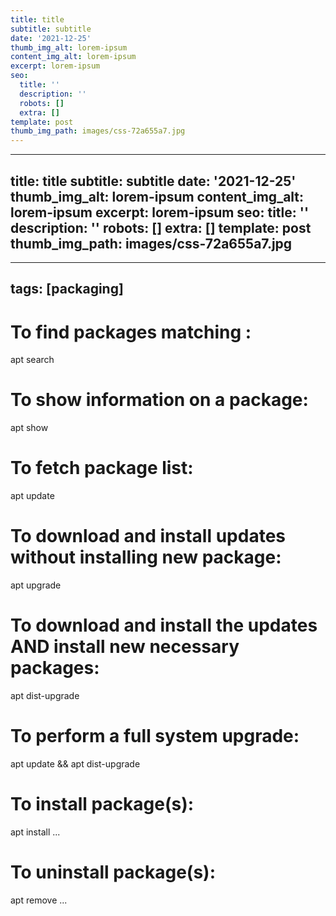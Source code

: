 ```yaml
---
title: title
subtitle: subtitle
date: '2021-12-25'
thumb_img_alt: lorem-ipsum
content_img_alt: lorem-ipsum
excerpt: lorem-ipsum
seo:
  title: ''
  description: ''
  robots: []
  extra: []
template: post
thumb_img_path: images/css-72a655a7.jpg
---
```

---
title: title
subtitle: subtitle
date: '2021-12-25'
thumb_img_alt: lorem-ipsum
content_img_alt: lorem-ipsum
excerpt: lorem-ipsum
seo:
  title: ''
  description: ''
  robots: []
  extra: []
template: post
thumb_img_path: images/css-72a655a7.jpg
---
---
tags: [packaging]
---

# To find packages matching <phrase>:

apt search <phrase>

# To show information on a package:

apt show <package>

# To fetch package list:

apt update

# To download and install updates without installing new package:

apt upgrade

# To download and install the updates AND install new necessary packages:

apt dist-upgrade

# To perform a full system upgrade:

apt update && apt dist-upgrade

# To install package(s):

apt install <package>...

# To uninstall package(s):

apt remove <package>...
